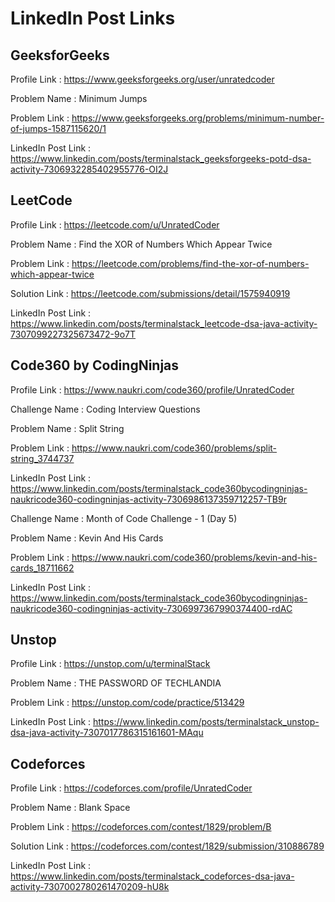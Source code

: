 # LinkedIn Post Links

## GeeksforGeeks

Profile Link : https://www.geeksforgeeks.org/user/unratedcoder

Problem Name : Minimum Jumps

Problem Link : https://www.geeksforgeeks.org/problems/minimum-number-of-jumps-1587115620/1

LinkedIn Post Link : https://www.linkedin.com/posts/terminalstack_geeksforgeeks-potd-dsa-activity-7306932285402955776-OI2J

## LeetCode

Profile Link : https://leetcode.com/u/UnratedCoder

Problem Name : Find the XOR of Numbers Which Appear Twice

Problem Link : https://leetcode.com/problems/find-the-xor-of-numbers-which-appear-twice

Solution Link : https://leetcode.com/submissions/detail/1575940919

LinkedIn Post Link : https://www.linkedin.com/posts/terminalstack_leetcode-dsa-java-activity-7307099227325673472-9o7T

## Code360 by CodingNinjas

Profile Link : https://www.naukri.com/code360/profile/UnratedCoder

Challenge Name : Coding Interview Questions

Problem Name : Split String

Problem Link : https://www.naukri.com/code360/problems/split-string_3744737

LinkedIn Post Link : https://www.linkedin.com/posts/terminalstack_code360bycodingninjas-naukricode360-codingninjas-activity-7306986137359712257-TB9r

Challenge Name : Month of Code Challenge - 1 (Day 5)

Problem Name : Kevin And His Cards

Problem Link : https://www.naukri.com/code360/problems/kevin-and-his-cards_18711662

LinkedIn Post Link : https://www.linkedin.com/posts/terminalstack_code360bycodingninjas-naukricode360-codingninjas-activity-7306997367990374400-rdAC

## Unstop

Profile Link : https://unstop.com/u/terminalStack

Problem Name : THE PASSWORD OF TECHLANDIA

Problem Link : https://unstop.com/code/practice/513429

LinkedIn Post Link : https://www.linkedin.com/posts/terminalstack_unstop-dsa-java-activity-7307017786315161601-MAqu

## Codeforces

Profile Link : https://codeforces.com/profile/UnratedCoder

Problem Name : Blank Space

Problem Link : https://codeforces.com/contest/1829/problem/B

Solution Link : https://codeforces.com/contest/1829/submission/310886789

LinkedIn Post Link : https://www.linkedin.com/posts/terminalstack_codeforces-dsa-java-activity-7307002780261470209-hU8k
